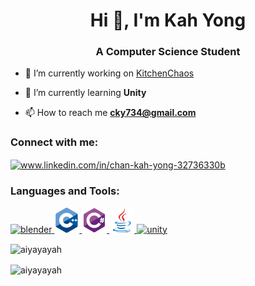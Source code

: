 <h1 align="center">Hi 👋, I'm Kah Yong</h1>
<h3 align="center">A Computer Science Student</h3>

- 🔭 I’m currently working on [KitchenChaos](https://github.com/aiyayayah/KitchenChaos1.git)

- 🌱 I’m currently learning **Unity**

- 📫 How to reach me **cky734@gmail.com**

<h3 align="left">Connect with me:</h3>
<p align="left">
<a href="https://linkedin.com/in/www.linkedin.com/in/chan-kah-yong-32736330b" target="blank"><img align="center" src="https://raw.githubusercontent.com/rahuldkjain/github-profile-readme-generator/master/src/images/icons/Social/linked-in-alt.svg" alt="www.linkedin.com/in/chan-kah-yong-32736330b" height="30" width="40" /></a>
</p>

<h3 align="left">Languages and Tools:</h3>
<p align="left"> <a href="https://www.blender.org/" target="_blank" rel="noreferrer"> <img src="https://download.blender.org/branding/community/blender_community_badge_white.svg" alt="blender" width="40" height="40"/> </a> <a href="https://www.w3schools.com/cpp/" target="_blank" rel="noreferrer"> <img src="https://raw.githubusercontent.com/devicons/devicon/master/icons/cplusplus/cplusplus-original.svg" alt="cplusplus" width="40" height="40"/> </a> <a href="https://www.w3schools.com/cs/" target="_blank" rel="noreferrer"> <img src="https://raw.githubusercontent.com/devicons/devicon/master/icons/csharp/csharp-original.svg" alt="csharp" width="40" height="40"/> </a> <a href="https://www.java.com" target="_blank" rel="noreferrer"> <img src="https://raw.githubusercontent.com/devicons/devicon/master/icons/java/java-original.svg" alt="java" width="40" height="40"/> </a> <a href="https://unity.com/" target="_blank" rel="noreferrer"> <img src="https://www.vectorlogo.zone/logos/unity3d/unity3d-icon.svg" alt="unity" width="40" height="40"/> </a> </p>

<p><img align="center" src="https://github-readme-stats.vercel.app/api/top-langs?username=aiyayayah&show_icons=true&locale=en&layout=compact" alt="aiyayayah" /></p>

<p><img align="center" src="https://github-readme-streak-stats.herokuapp.com/?user=aiyayayah&theme=dark" alt="aiyayayah" /></p>
